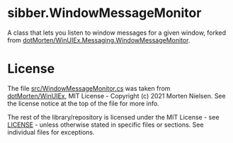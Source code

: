 # sibber.WindowMessageMonitor

A class that lets you listen to window messages for a given window, forked from [dotMorten/WinUIEx.Messaging.WindowMessageMonitor](https://github.com/dotMorten/WinUIEx/blob/c363a6d25b586701a7996dfa8622b42a3c3b5740/src/WinUIEx/Messaging/WindowMessageMonitor.cs).

# License

The file [src/WindowMessageMonitor.cs](https://github.com/sibber5/sibber.WindowMessageMonitor/blob/main/src/WindowMessageMonitor.cs) was taken from [dotMorten/WinUIEx](https://github.com/dotMorten/WinUIEx/blob/c363a6d25b586701a7996dfa8622b42a3c3b5740/src/WinUIEx/Messaging/WindowMessageMonitor.cs), MIT License - Copyright (c) 2021 Morten Nielsen. See the license notice at the top of the file for more info.

The rest of the library/repository is licensed under the MIT License - see [LICENSE](https://github.com/sibber5/sibber.WindowMessageMonitor/blob/main/LICENSE) - unless otherwise stated in specific files or sections. See individual files for exceptions.
